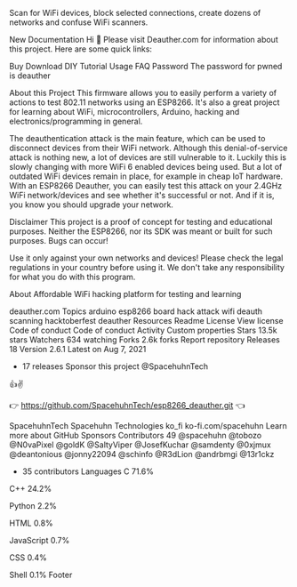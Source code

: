Scan for WiFi devices, block selected connections, create dozens of networks and confuse WiFi scanners.

New Documentation
Hi 👋
Please visit Deauther.com for information about this project.
Here are some quick links:

Buy
Download
DIY Tutorial
Usage
FAQ
Password
The password for pwned is deauther

About this Project
This firmware allows you to easily perform a variety of actions to test 802.11 networks using an ESP8266. It's also a great project for learning about WiFi, microcontrollers, Arduino, hacking and electronics/programming in general.

The deauthentication attack is the main feature, which can be used to disconnect devices from their WiFi network.
Although this denial-of-service attack is nothing new, a lot of devices are still vulnerable to it. Luckily this is slowly changing with more WiFi 6 enabled devices being used. But a lot of outdated WiFi devices remain in place, for example in cheap IoT hardware. With an ESP8266 Deauther, you can easily test this attack on your 2.4GHz WiFi network/devices and see whether it's successful or not. And if it is, you know you should upgrade your network.

Disclaimer
This project is a proof of concept for testing and educational purposes.
Neither the ESP8266, nor its SDK was meant or built for such purposes. Bugs can occur!

Use it only against your own networks and devices!
Please check the legal regulations in your country before using it.
We don't take any responsibility for what you do with this program.

About
Affordable WiFi hacking platform for testing and learning

deauther.com
Topics
arduino esp8266 board hack attack wifi deauth scanning hacktoberfest deauther
Resources
 Readme
License
 View license
Code of conduct
 Code of conduct
 Activity
 Custom properties
Stars
 13.5k stars
Watchers
 634 watching
Forks
 2.6k forks
Report repository
Releases 18
Version 2.6.1
Latest
on Aug 7, 2021
+ 17 releases
Sponsor this project
@SpacehuhnTech

👍✌️

 👉  https://github.com/SpacehuhnTech/esp8266_deauther.git  👈

SpacehuhnTech Spacehuhn Technologies
ko_fi
ko-fi.com/spacehuhn
Learn more about GitHub Sponsors
Contributors
49
@spacehuhn
@tobozo
@N0vaPixel
@goldK
@SaltyViper
@JosefKuchar
@samdenty
@0xjmux
@deantonious
@jonny22094
@schinfo
@R3dLion
@andrbmgi
@13r1ckz
+ 35 contributors
Languages
C
71.6%
 
C++
24.2%
 
Python
2.2%
 
HTML
0.8%
 
JavaScript
0.7%
 
CSS
0.4%
 
Shell
0.1%
Footer
